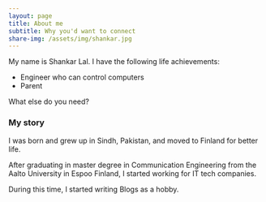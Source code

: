 ```yaml
---
layout: page
title: About me
subtitle: Why you'd want to connect
share-img: /assets/img/shankar.jpg
---
```


My name is Shankar Lal. I have the following life achievements:

- Engineer who can control computers
- Parent

What else do you need?

### My story

I was born and grew up in Sindh, Pakistan, and moved to Finland for better life.

After graduating in master degree in Communication Engineering from the Aalto University in Espoo Finland, I started working for IT tech companies.

During this time, I started writing Blogs as a hobby.